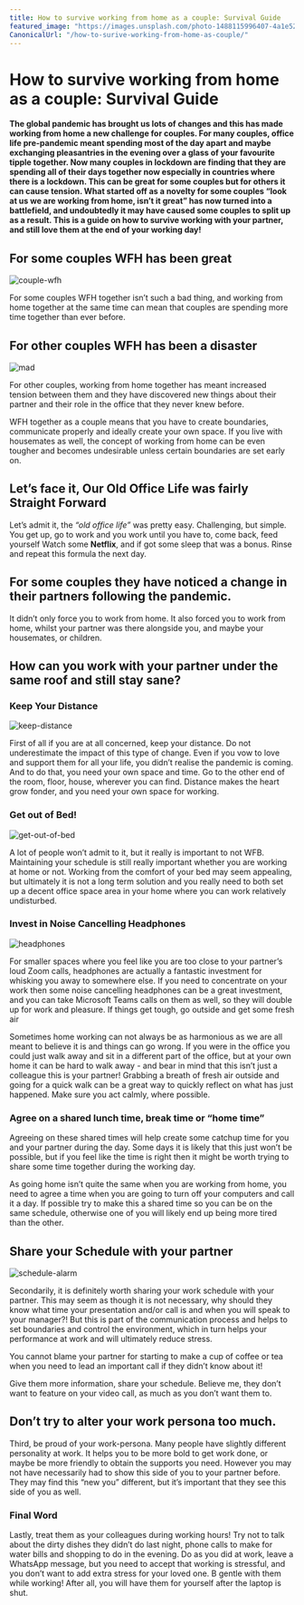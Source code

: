 ```yaml
---
title: How to survive working from home as a couple: Survival Guide
featured_image: "https://images.unsplash.com/photo-1488115996407-4a1e52e0481c?ixlib=rb-1.2.1&ixid=eyJhcHBfaWQiOjEyMDd9&auto=format&fit=crop&w=1350&q=80"
CanonicalUrl: "/how-to-surive-working-from-home-as-couple/"
---
```


# How to survive working from home as a couple: Survival Guide

**The global pandemic has brought us lots of changes and this has made working from home a new challenge for couples.  For many couples, office life pre-pandemic meant spending most of the day apart and maybe exchanging pleasantries in the evening over a glass of your favourite tipple together.  Now many couples in lockdown are finding that they are spending all of their days together now especially in countries where there is a lockdown.  This can be great for some couples but for others it can cause tension.  What started off as a novelty for some couples “look at us we are working from home, isn’t it great” has now turned into a battlefield, and undoubtedly it may have caused some couples to split up as a result.  This is a guide on how to survive working with your partner, and still love them at the end of your working day!**  

## For some couples WFH has been great

![couple-wfh](https://images.unsplash.com/photo-1488116708587-d6f24b18d8a4?ixlib=rb-1.2.1&ixid=eyJhcHBfaWQiOjEyMDd9&auto=format&fit=crop&w=634&q=80)

For some couples WFH together isn’t such a bad thing, and working from home together at the same time can mean that couples are spending more time together than ever before.  

## For other couples WFH has been a disaster

![mad](https://images.unsplash.com/photo-1478380967566-2721c6568d8a?ixlib=rb-1.2.1&ixid=eyJhcHBfaWQiOjEyMDd9&auto=format&fit=crop&w=1353&q=80)

For other couples, working from home together has meant increased tension between them and they have discovered new things about their partner and their role in the office that they never knew before.

WFH together as a couple means that you have to create boundaries, communicate properly and ideally create your own space.  If you live with housemates as well, the concept of working from home can be even tougher and becomes undesirable unless certain boundaries are set early on.

## Let’s face it, Our Old Office Life was fairly Straight Forward

Let’s admit it, the *“old office life”* was pretty easy. Challenging, but simple. You get up, go to work and you work until you have to, come back, feed yourself Watch some **Netflix**, and if got some sleep that was a bonus. Rinse and repeat this formula the next day.

## For some couples they have noticed a change in their partners following the pandemic.  

It didn’t only force you to work from home. It also forced you to work from home, whilst your partner was there alongside you, and maybe your housemates, or children.

## How can you work with your partner under the same roof and still stay sane?

### Keep Your Distance

![keep-distance](https://images.unsplash.com/photo-1535953472862-9cc610a70f8a?ixlib=rb-1.2.1&ixid=eyJhcHBfaWQiOjEyMDd9&auto=format&fit=crop&w=800&q=80)

First of all if you are at all concerned, keep your distance. Do not underestimate the impact of this type of change. Even if you vow to love and support them for all your life, you didn’t realise the pandemic is coming. And to do that, you need your own space and time. Go to the other end of the room, floor, house, wherever you can find. Distance makes the heart grow fonder, and you need your own space for working.

### Get out of Bed!

![get-out-of-bed](https://images.unsplash.com/photo-1552650272-b8a34e21bc4b?ixlib=rb-1.2.1&ixid=eyJhcHBfaWQiOjEyMDd9&auto=format&fit=crop&w=933&q=80)

A lot of people won’t admit to it, but it really is important to not WFB.  Maintaining your schedule is still really important whether you are working at home or not.  Working from the comfort of your bed may seem appealing, but ultimately it is not a long term solution and you really need to both set up a decent office space area in your home where you can work relatively undisturbed.

### Invest in Noise Cancelling Headphones

![headphones](https://images.unsplash.com/photo-1566478989151-541ffa519573?ixlib=rb-1.2.1&ixid=eyJhcHBfaWQiOjEyMDd9&auto=format&fit=crop&w=1350&q=80)

For smaller spaces where you feel like you are too close to your partner’s loud Zoom calls, headphones are actually a fantastic investment for whisking you away to somewhere else.  If you need to concentrate on your work then some noise cancelling headphones can be a great investment, and you can take Microsoft Teams calls on them as well, so they will double up for work and pleasure.
If things get tough, go outside and get some fresh air

Sometimes home working can not always be as harmonious as we are all meant to believe it is and things can go wrong.  If you were in the office you could just walk away and sit in a different part of the office, but at your own home it can be hard to walk away -  and bear in mind that this isn’t just a colleague this is your partner!  Grabbing a breath of fresh air outside and going for a quick walk can be a great way to quickly reflect on what has just happened.  Make sure you act calmly, where possible.

### Agree on a shared lunch time, break time or “home time”

Agreeing on these shared times will help create some catchup time for you and your partner during the day.  Some days it is likely that this just won’t be possible, but if you feel like the time is right then it might be worth trying to share some time together during the working day.

As going home isn’t quite the same when you are working from home, you need to agree a time when you are going to turn off your computers and call it a day.  If possible try to make this a shared time so you can be on the same schedule, otherwise one of you will likely end up being more tired than the other.

## Share your Schedule with your partner

![schedule-alarm](https://images.unsplash.com/photo-1495364141860-b0d03eccd065?ixlib=rb-1.2.1&ixid=eyJhcHBfaWQiOjEyMDd9&auto=format&fit=crop&w=1355&q=80)

Secondarily, it is definitely worth sharing your work schedule with your partner. This may seem as though it is not necessary, why should they know what time your presentation and/or call is and when you will speak to your manager?! But this is part of the communication process and helps to set boundaries and control the environment, which in turn helps your performance at work and will ultimately reduce stress.

You cannot blame your partner for starting to make a cup of coffee or tea when you need to lead an important call if they didn’t know about it!

Give them more information, share your schedule. Believe me, they don’t want to feature on your video call, as much as you don’t want them to.

## Don’t try to alter your work persona too much.

Third, be proud of your work-persona. Many people have slightly different personality at work. It helps you to be more bold to get work done, or maybe be more friendly to obtain the supports you need. However you may not have necessarily had to show this side of you to your partner before. They may find this “new you” different, but it’s important that they see this side of you as well.

### Final Word

Lastly, treat them as your colleagues during working hours! Try not to talk about the dirty dishes they didn’t do last night, phone calls to make for water bills and shopping to do in the evening. Do as you did at work, leave a WhatsApp message, but you need to accept that working is stressful, and you don’t want to add extra stress for your loved one. B gentle with them while working! After all, you will have them for yourself after the laptop is shut.
